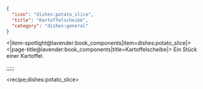 ```json
{
  "icon": "dishes:potato_slice",
  "title": "Kartoffelscheibe",
  "category": "dishes:general"
}
```

<|item-spotlight@lavender:book_components|item=dishes:potato_slice|>
<|page-title@lavender:book_components|title=Kartoffelscheibe|>
Ein Stück einer Kartoffel.

;;;;;

<recipe;dishes:potato_slice>

